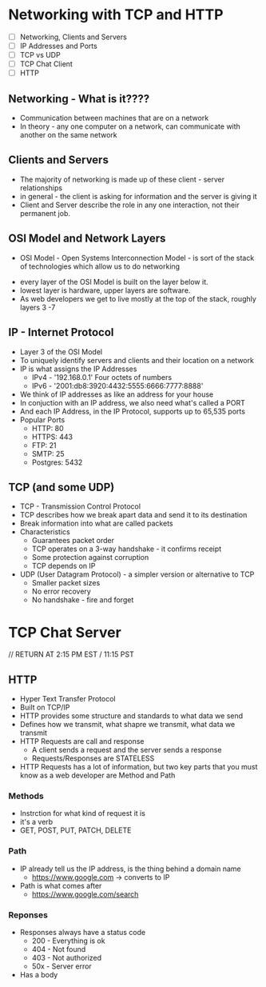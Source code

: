 # Networking with TCP and HTTP

- [ ] Networking, Clients and Servers
- [ ] IP Addresses and Ports
- [ ] TCP vs UDP
- [ ] TCP Chat Client
- [ ] HTTP

## Networking - What is it????

- Communication between machines that are on a network
- In theory - any one computer on a network, can communicate with another on the same network

## Clients and Servers

- The majority of networking is made up of these client - server relationships
- in general - the client is asking for information and the server is giving it
- Client and Server describe the role in any one interaction, not their permanent job.

## OSI Model and Network Layers

- OSI Model - Open Systems Interconnection Model - is sort of the stack of technologies which allow us to do networking

* every layer of the OSI Model is built on the layer below it.
* lowest layer is hardware, upper layers are software.
* As web developers we get to live mostly at the top of the stack, roughly layers 3 -7

## IP - Internet Protocol

- Layer 3 of the OSI Model
- To uniquely identify servers and clients and their location on a network
- IP is what assigns the IP Addresses
  - IPv4 - '192.168.0.1' Four octets of numbers
  - IPv6 - '2001:db8:3920:4432:5555:6666:7777:8888'
- We think of IP addresses as like an address for your house
- In conjuction with an IP address, we also need what's called a PORT
- And each IP Address, in the IP Protocol, supports up to 65,535 ports
- Popular Ports
  - HTTP: 80
  - HTTPS: 443
  - FTP: 21
  - SMTP: 25
  - Postgres: 5432

## TCP (and some UDP)

- TCP - Transmission Control Protocol
- TCP describes how we break apart data and send it to its destination
- Break information into what are called packets
- Characteristics
  - Guarantees packet order
  - TCP operates on a 3-way handshake - it confirms receipt
  - Some protection against corruption
  - TCP depends on IP
- UDP (User Datagram Protocol) - a simpler version or alternative to TCP
  - Smaller packet sizes
  - No error recovery
  - No handshake - fire and forget

# TCP Chat Server

// RETURN AT 2:15 PM EST / 11:15 PST

## HTTP

- Hyper Text Transfer Protocol
- Built on TCP/IP
- HTTP provides some structure and standards to what data we send
- Defines how we transmit, what shapre we transmit, what data we transmit
- HTTP Requests are call and response
  - A client sends a request and the server sends a response
  - Requests/Responses are STATELESS
- HTTP Requests has a lot of information, but two key parts that you must know as a web developer are Method and Path

### Methods

- Instrction for what kind of request it is
- it's a verb
- GET, POST, PUT, PATCH, DELETE

### Path

- IP already tell us the IP address, is the thing behind a domain name
  - https://www.google.com -> converts to IP
- Path is what comes after
  - https://www.google.com/search

### Reponses

- Responses always have a status code
  - 200 - Everything is ok
  - 404 - Not found
  - 403 - Not authorized
  - 50x - Server error
- Has a body
